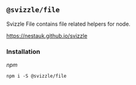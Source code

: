 ## `@svizzle/file`

Svizzle File contains file related helpers for node.

https://nestauk.github.io/svizzle

### Installation

*npm*

`npm i -S @svizzle/file`
